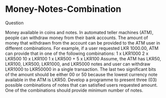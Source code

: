 # Money-Notes-Combination

Question

Money available in coins and notes. In automated teller machines (ATM), people can withdraw money from their bank accounts.
The amount of money that withdrawn from the account can be provided to the ATM user in different combinations.
For example, if a user requested LKR 1000.00, ATM can provide that in one of the following combinations:
1 x LKR1000
2 x LKR500
10 x LKR100
1 x LKR500 + 5 x LKR100
Assume, the ATM has LKR50, LKR100, LKR500, LKR1000, and LKR5000 notes and user can withdraw LKR1000 to LKR50000 in a single transaction.
The last two significant bits of the amount should be either 00 or 50 because the lowest currency note available in the ATM is LKR50.
Develop a programme to present three (03) possible combinations of notes that can satisfied users requested amount. 
One of the combinations should provide minimum number of notes.
